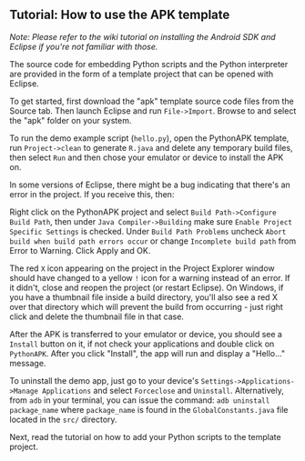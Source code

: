 ## Tutorial: How to use the APK template ##

_Note: Please refer to the wiki tutorial on installing the Android SDK and Eclipse if you're not familiar with those._

The source code for embedding Python scripts and the Python interpreter are provided in the form of a template project that can be opened with Eclipse.

To get started, first download the "apk" template source code files from the Source tab. Then launch Eclipse and run `File->Import`. Browse to and select the "apk" folder on your system.

To run the demo example script (`hello.py`), open the PythonAPK template, run `Project->clean` to generate `R.java` and delete any temporary build files, then select `Run` and then chose your emulator or device to install the APK on.

In some versions of Eclipse, there might be a bug indicating that there's an error in the project. If you receive this, then:

Right click on the PythonAPK project and select `Build Path->Configure Build Path`, then under `Java Compiler->Building` make sure `Enable Project Specific Settings` is checked. Under `Build Path Problems` uncheck `Abort build when build path errors occur` or change `Incomplete build path` from Error to Warning. Click Apply and OK.

The red `X` icon appearing on the project in the Project Explorer window should have changed to a yellow `!` icon for a warning instead of an error. If it didn't, close and reopen the project (or restart Eclipse). On Windows, if you have a thumbnail file inside a build directory, you'll also see a red X over that directory which will prevent the build from occurring - just right click and delete the thumbnail file in that case.

After the APK is transferred to your emulator or device, you should see a `Install` button on it, if not check your applications and double click on `PythonAPK`. After you click "Install", the app will run and display a "Hello..." message.

To uninstall the demo app, just go to your device's `Settings->Applications->Manage Applications` and select `Forceclose` and `Uninstall`. Alternatively, from `adb` in your terminal, you can issue the command: `adb uninstall package_name` where `package_name` is found in the `GlobalConstants.java` file located in the `src/` directory.

Next, read the tutorial on how to add your Python scripts to the template project.